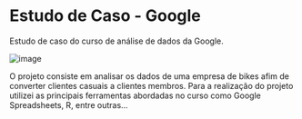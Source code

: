 # Estudo de Caso - Google
Estudo de caso do curso de análise de dados da Google. 

![image](https://github.com/leleandrinho/EstudoCasoGoogle/assets/103452264/8d33c928-a177-47b4-a847-24eb81a76cb5)


O projeto consiste em analisar os dados de uma empresa de bikes afim de converter clientes casuais a clientes membros.
Para a realização do projeto utilizei as principais ferramentas abordadas no curso como Google Spreadsheets, R, entre outras...
